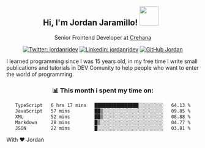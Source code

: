 <div align="center">
<h2 style="margin-right:10px;">Hi, I'm Jordan Jaramillo! <img src="https://media.giphy.com/media/Wj7lNjMNDxSmc/source.gif" width="50" > </h2>

<p>Senior Frontend Developer at <a href="https://www.crehana.com/">Crehana</a></p>

[![Twitter: jordanrjdev](https://img.shields.io/twitter/follow/jordanrjdev?style=social)](https://twitter.com/jordanrjdev)
[![Linkedin: jordanrjdev](https://img.shields.io/badge/-jordanrjdev-blue?style=flat-square&logo=Linkedin&logoColor=white&link=https://www.linkedin.com/in/jordanrjdev/)](https://www.linkedin.com/in/jordanrjdev/)
[![GitHub Jordan](https://img.shields.io/github/followers/jnadroj?label=follow&style=social)](https://github.com/jnadroj)

</div>
I learned programming since I was 15 years old, in my free time I write small publications and tutorials in DEV Comunity to help people who want to enter the world of programming.

<div align="center">

### 📊 **This month i spent my time on:**

<!--START_SECTION:waka-->

```txt
TypeScript   6 hrs 17 mins   ████████████████░░░░░░░░░   64.13 %
JavaScript   57 mins         ██▒░░░░░░░░░░░░░░░░░░░░░░   09.85 %
XML          52 mins         ██▒░░░░░░░░░░░░░░░░░░░░░░   08.88 %
Markdown     28 mins         █▒░░░░░░░░░░░░░░░░░░░░░░░   04.77 %
JSON         22 mins         █░░░░░░░░░░░░░░░░░░░░░░░░   03.81 %
```

<!--END_SECTION:waka-->

</div>

With ❤️ Jordan
